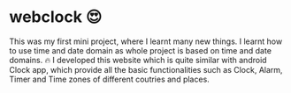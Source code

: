 # webclock :heart_eyes:

This was my first mini project, where I learnt many new things.
I learnt how to use time and date domain as whole project is based on time and date domains. :fire:
I developed this website which is quite similar with android Clock app, which provide all the basic functionalities such as Clock, Alarm, Timer and Time zones of different coutries and places. 
